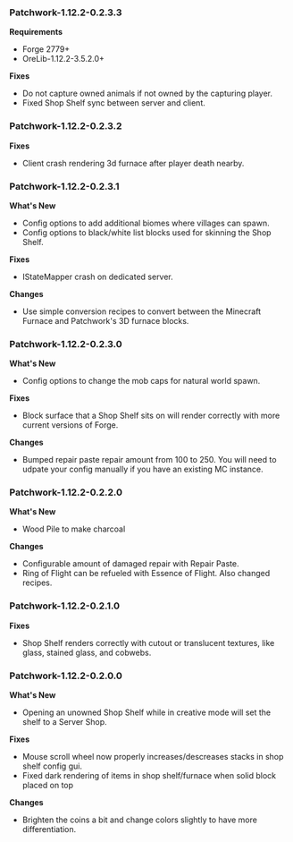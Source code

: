 ### Patchwork-1.12.2-0.2.3.3
**Requirements**
* Forge 2779+
* OreLib-1.12.2-3.5.2.0+

**Fixes**
* Do not capture owned animals if not owned by the capturing player.
* Fixed Shop Shelf sync between server and client.

### Patchwork-1.12.2-0.2.3.2
**Fixes**
* Client crash rendering 3d furnace after player death nearby.

### Patchwork-1.12.2-0.2.3.1
**What's New**
* Config options to add additional biomes where villages can spawn.
* Config options to black/white list blocks used for skinning the Shop Shelf.

**Fixes**
* IStateMapper crash on dedicated server.

**Changes**
* Use simple conversion recipes to convert between the Minecraft Furnace and Patchwork's 3D furnace blocks.

### Patchwork-1.12.2-0.2.3.0
**What's New**
* Config options to change the mob caps for natural world spawn.

**Fixes**
* Block surface that a Shop Shelf sits on will render correctly with more current versions of Forge.

**Changes**
* Bumped repair paste repair amount from 100 to 250.  You will need to udpate your config manually if you have an existing MC instance.

### Patchwork-1.12.2-0.2.2.0
**What's New**
* Wood Pile to make charcoal

**Changes**
* Configurable amount of damaged repair with Repair Paste.
* Ring of Flight can be refueled with Essence of Flight.  Also changed recipes.

### Patchwork-1.12.2-0.2.1.0
**Fixes**
* Shop Shelf renders correctly with cutout or translucent textures, like glass, stained glass, and cobwebs.

### Patchwork-1.12.2-0.2.0.0
**What's New**
* Opening an unowned Shop Shelf while in creative mode will set the shelf to a Server Shop.

**Fixes**
* Mouse scroll wheel now properly increases/descreases stacks in shop shelf config gui.
* Fixed dark rendering of items in shop shelf/furnace when solid block placed on top

**Changes**
* Brighten the coins a bit and change colors slightly to have more differentiation.